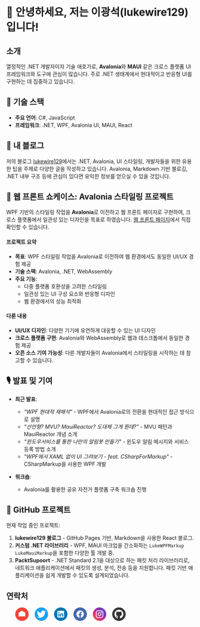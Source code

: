 # 👋 안녕하세요, 저는 이광석(lukewire129)입니다!

## 소개
열정적인 .NET 개발자이자 기술 애호가로, **Avalonia**와 **MAUI** 같은 크로스 플랫폼 UI 프레임워크와 도구에 관심이 많습니다. 주로 .NET 생태계에서 현대적이고 반응형 UI를 구현하는 데 집중하고 있습니다.

## 🔧 기술 스택
- **주요 언어**: C#, JavaScript
- **프레임워크**: .NET, WPF, Avalonia UI, MAUI, React

## 📖 내 블로그
저의 블로그 [lukewire129](https://lukewire129.github.io/blog/)에서는 .NET, Avalonia, UI 스타일링, 개발자들을 위한 유용한 팁을 주제로 다양한 글을 작성하고 있습니다. Avalonia, Markdown 기반 블로깅, .NET 내부 구조 등에 관심이 있다면 유익한 정보를 얻으실 수 있을 것입니다.

## 📂 웹 프론트 쇼케이스: Avalonia 스타일링 프로젝트
WPF 기반의 스타일링 작업을 **Avalonia**로 이전하고 웹 프론트 페이지로 구현하여, 크로스 플랫폼에서 일관성 있는 디자인을 목표로 하였습니다. [웹 프론트 페이지](https://delightful-profiterole-0fa25d.netlify.app/)에서 직접 확인할 수 있습니다.

#### 프로젝트 요약
- **목표**: WPF 스타일링 작업을 Avalonia로 이전하여 웹 환경에서도 동일한 UI/UX 경험 제공
- **기술 스택**: Avalonia, .NET, WebAssembly
- **주요 기능**:
  - 다중 플랫폼 호환성을 고려한 스타일링
  - 일관성 있는 UI 구성 요소와 반응형 디자인
  - 웹 환경에서의 성능 최적화

#### 다룬 내용
- **UI/UX 디자인**: 다양한 기기에 유연하게 대응할 수 있는 UI 디자인
- **크로스 플랫폼 구현**: Avalonia와 WebAssembly로 웹과 데스크톱에서 동일한 경험 제공
- **오픈 소스 기여 가능성**: 다른 개발자들이 Avalonia에서 스타일링을 시작하는 데 참고할 수 있습니다.

## 🎙️ 발표 및 기여
- **최근 발표**:
  - *"WPF 현대적 재해석"* - WPF에서 Avalonia로의 전환을 현대적인 접근 방식으로 설명
  - *"선언형? MVU? MauiReactor? 도대체 그게 뭔데?"* - MVU 패턴과 MauiReactor 개념 소개
  - *"윈도우서비스를 통한 나만의 알림봇 만들기"* - 윈도우 알림 메시지와 서비스 등록 방법 소개
  - *"WPF에서 XAML 없이 UI 그려보기 - feat. CSharpForMarkup"* - CSharpMarkup을 사용한 WPF 개발

- **워크숍**:
  - Avalonia를 활용한 공유 자전거 플랫폼 구축 워크숍 진행

## 📂 GitHub 프로젝트
현재 작업 중인 프로젝트:
1. **lukewire129 블로그** - GitHub Pages 기반, Markdown을 사용한 React 블로그.
2. **커스텀 .NET 라이브러리** - WPF, MAUI 마크업을 간소화하는 `LukeWPFMarkup` `LukeMauiMarkup`을 포함한 다양한 툴 개발 중.
3. **PacktSupoort** - .NET Standard 2.1을 대상으로 하는 패킷 처리 라이브러리로, 네트워크 애플리케이션에서 패킷의 생성, 분석, 전송 등을 지원합니다. 패킷 기반 애플리케이션을 쉽게 개발할 수 있도록 설계되었습니다.


## 연락처
 <ul style="list-style: none; display: flex; gap: 1rem">
          <li>
            <a
              href="mailto:lukewire129@gmail.com"
              aria-label="이메일"
              style="background-color: #f44336; display: inline-block; width: 36px; height: 36px; border-radius: 50%;
                    display: flex;
                    align-items: center;
                    justify-content: center;"
            >
              <svg
                xmlns="http://www.w3.org/2000/svg" style="fill: white; width: 24px; height: 24px;"
                viewBox="0 0 24 24"
                width="24"
                height="24"
              >
                <path d="M12 13.6l-6.2-4.8V18h12V8.8L12 13.6zm0-11L3 8.2V18h18V8.2L12 2.6z" />
              </svg>
            </a>
          </li>
          <li>
            <a
              href="https://x.com/lukewire129"
              aria-label="트위터"
                style="background-color: #1DA1F2; display: inline-block; width: 36px; height: 36px; border-radius: 50%;
                    display: flex;
                    align-items: center;
                    justify-content: center;"
            >
              <svg
                xmlns="http://www.w3.org/2000/svg" style="fill: white; width: 24px; height: 24px;"
                viewBox="0 0 24 24"
                width="24"
                height="24"
              >
                <path d="M23.953 4.569c-.885.392-1.83.654-2.825.771 1.014-.609 1.794-1.577 2.165-2.723-.95.559-2.005.956-3.127 1.168-.896-.956-2.17-1.548-3.594-1.548-2.719 0-4.918 2.202-4.918 4.918 0 .386.045.762.127 1.124-4.086-.205-7.7-2.164-10.141-5.144-.425.729-.666 1.577-.666 2.477 0 1.708.866 3.213 2.18 4.094-.804-.025-1.563-.247-2.227-.616v.062c0 2.383 1.688 4.368 3.926 4.823-.411.111-.845.171-1.287.171-.314 0-.623-.031-.925-.087.623 1.953 2.433 3.379 4.572 3.417-1.678 1.314-3.788 2.096-6.079 2.096-.394 0-.783-.023-1.17-.067 2.173 1.393 4.762 2.207 7.547 2.207 9.048 0 14.005-7.486 14.005-13.96 0-.213-.004-.426-.014-.637.961-.695 1.794-1.56 2.452-2.548l-.047-.020z" />
              </svg>
            </a>
          </li>
          <li>
            <a
              href="https://linkedin.com/in/lukewire129"
              aria-label="링크드인"
               style="background-color: #0077B5; display: inline-block; width: 36px; height: 36px; border-radius: 50%;
                    display: flex;
                    align-items: center;
                    justify-content: center;"
            >
              <svg
                xmlns="http://www.w3.org/2000/svg" style="fill: white; width: 24px; height: 24px;"
                viewBox="0 0 24 24"
                width="24"
                height="24"
              >
                <path d="M19 3A2 2 0 0 1 21 5V19A2 2 0 0 1 19 21H5A2 2 0 0 1 3 19V5A2 2 0 0 1 5 3H19M18.5 18.5V13.2A3.26 3.26 0 0 0 15.24 9.94C14.39 9.94 13.4 10.46 12.92 11.24V10.13H10.13V18.5H12.92V13.57C12.92 12.8 13.54 12.17 14.31 12.17A1.4 1.4 0 0 1 15.71 13.57V18.5H18.5M6.88 8.56A1.68 1.68 0 0 0 8.56 6.88C8.56 5.95 7.81 5.19 6.88 5.19A1.69 1.69 0 0 0 5.19 6.88C5.19 7.81 5.95 8.56 6.88 8.56M8.27 18.5V10.13H5.5V18.5H8.27Z" />
              </svg>
            </a>
          </li>
          <li>
            <a
              href="https://facebook.com/lukewire129"
              aria-label="페이스북"
               style="background-color: #4267B2; display: inline-block; width: 36px; height: 36px; border-radius: 50%;
                    display: flex;
                    align-items: center;
                    justify-content: center;"
            >
              <svg
                xmlns="http://www.w3.org/2000/svg" style="fill: white; width: 24px; height: 24px;"
                viewBox="0 0 24 24"
                width="24"
                height="24"
              >
                <path d="M12 2.04C6.5 2.04 2 6.53 2 12.06C2 17.06 5.66 21.21 10.44 21.96V14.96H7.9V12.06H10.44V9.85C10.44 7.34 11.93 5.96 14.22 5.96C15.31 5.96 16.45 6.15 16.45 6.15V8.62H15.19C13.95 8.62 13.56 9.39 13.56 10.18V12.06H16.34L15.89 14.96H13.56V21.96A10 10 0 0 0 22 12.06C22 6.53 17.5 2.04 12 2.04Z" />
              </svg>
            </a>
          </li>
          <li>
            <a
              href="https://instagram.com/lukewire129"
              aria-label="인스타그램"
               style="background: linear-gradient(45deg, #F58529, #DD2A7B, #8134B8, #515BD4); color: white; display: inline-block; width: 36px; height: 36px; border-radius: 50%;
                    display: flex;
                    align-items: center;
                    justify-content: center;"
            >
              <svg
                xmlns="http://www.w3.org/2000/svg" style="fill: white; width: 24px; height: 24px;"
                viewBox="0 0 24 24"
                width="24"
                height="24"
              >
                <path d="M7.8,2H16.2C19.4,2 22,4.6 22,7.8V16.2A5.8,5.8 0 0,1 16.2,22H7.8C4.6,22 2,19.4 2,16.2V7.8A5.8,5.8 0 0,1 7.8,2M7.6,4A3.6,3.6 0 0,0 4,7.6V16.4C4,18.39 5.61,20 7.6,20H16.4A3.6,3.6 0 0,0 20,16.4V7.6C20,5.61 18.39,4 16.4,4H7.6M17.25,5.5A1.25,1.25 0 0,1 18.5,6.75A1.25,1.25 0 0,1 17.25,8A1.25,1.25 0 0,1 16,6.75A1.25,1.25 0 0,1 17.25,5.5M12,7A5,5 0 0,1 17,12A5,5 0 0,1 12,17A5,5 0 0,1 7,12A5,5 0 0,1 12,7M12,9A3,3 0 0,0 9,12A3,3 0 0,0 12,15A3,3 0 0,0 15,12A3,3 0 0,0 12,9Z" />
              </svg>
            </a>
          </li>
          <li>
            <a
              href="https://github.com/lukewire129"
              aria-label="깃허브"
               style="background-color: #333; color: white; display: inline-block; width: 36px; height: 36px; border-radius: 50%;
                    display: flex;
                    align-items: center;
                    justify-content: center;"
            >
              <svg
                xmlns="http://www.w3.org/2000/svg" style="fill: white; width: 24px; height: 24px;"
                viewBox="0 0 24 24"
                width="24"
                height="24"
              >
                <path d="M12 0C5.373 0 0 5.373 0 12c0 5.304 3.438 9.8 8.207 11.387.6.111.793-.261.793-.577 0-.287-.011-1.242-.017-2.247-3.338.727-4.042-1.616-4.042-1.616-.546-1.387-1.334-1.759-1.334-1.759-1.086-.743.083-.727.083-.727 1.203.085 1.835 1.233 1.835 1.233 1.067 1.827 2.8 1.298 3.487.992.108-.773.418-1.298.763-1.597-2.665-.303-5.467-1.333-5.467-5.933 0-1.313.467-2.387 1.236-3.228-.124-.303-.535-1.528.117-3.182 0 0 1.008-.322 3.302 1.229.957-.266 1.983-.397 3.003-.402 1.021.005 2.047.136 3.007.402 2.294-1.551 3.302-1.229 3.302-1.229.652 1.654.242 2.879.118 3.182.77.841 1.236 1.915 1.236 3.228 0 4.615-2.809 5.628-5.475 5.922.43.37.815 1.096.815 2.209 0 1.592-.014 2.874-.017 3.26.002.319.189.694.797.577C20.563 21.799 24 17.303 24 12c0-6.627-5.373-12-12-12z" />
              </svg>
            </a>
          </li>
        </ul>
